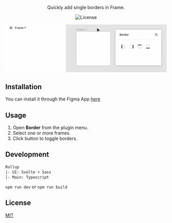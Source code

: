 <p align="center">Quickly add single borders in Frame.</p>
<p align="center"><img src="https://img.shields.io/badge/license-MIT-blue.svg?style=flat" alt="License"></p>

<p align="center"><img src="./assets/preview.gif" alt="preview"></p>

## Installation

You can install it through the Figma App [here](https://www.figma.com/c/plugin/740014625507871586/Border)


## Usage
1. Open **Border** from the plugin menu.
2. Select one or more frames.
3. Click button to toggle borders.


## Development
```
Rollup
|- UI: Svelte + Sass
|- Main: Typescript
```

```npm run dev```
or
```npm run build```


## License
[MIT](http://opensource.org/licenses/MIT)
